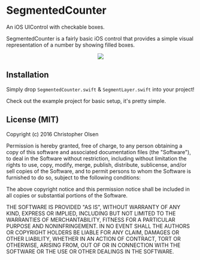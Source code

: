 # SegmentedCounter
An iOS UIControl with checkable boxes.

SegmentedCounter is a fairly basic iOS control that provides a simple visual representation of a number by showing filled boxes.
<p align="center">
  <img src=http://i.imgur.com/GWoCslP.gif>
</p>

## Installation
Simply drop ```SegmentedCounter.swift``` & ```SegmentLayer.swift``` into your project!

Check out the example project for basic setup, it's pretty simple.

## License (MIT)
Copyright (c) 2016 Christopher Olsen

Permission is hereby granted, free of charge, to any person obtaining a copy of this software and associated documentation files (the "Software"), to deal in the Software without restriction, including without limitation the rights to use, copy, modify, merge, publish, distribute, sublicense, and/or sell copies of the Software, and to permit persons to whom the Software is furnished to do so, subject to the following conditions:

The above copyright notice and this permission notice shall be included in all copies or substantial portions of the Software.

THE SOFTWARE IS PROVIDED "AS IS", WITHOUT WARRANTY OF ANY KIND, EXPRESS OR IMPLIED, INCLUDING BUT NOT LIMITED TO THE WARRANTIES OF MERCHANTABILITY, FITNESS FOR A PARTICULAR PURPOSE AND NONINFRINGEMENT. IN NO EVENT SHALL THE AUTHORS OR COPYRIGHT HOLDERS BE LIABLE FOR ANY CLAIM, DAMAGES OR OTHER LIABILITY, WHETHER IN AN ACTION OF CONTRACT, TORT OR OTHERWISE, ARISING FROM, OUT OF OR IN CONNECTION WITH THE SOFTWARE OR THE USE OR OTHER DEALINGS IN THE SOFTWARE.
